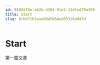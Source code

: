 ```yaml
---
id: 9102df9e-a62b-4394-91e2-13dfed79a359
title: start
slug: 6cbb71b3aaa0045664ed05316dd47d
---
```

# Start

第一篇文章
